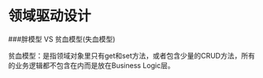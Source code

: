 领域驱动设计
============

###胖模型 VS 贫血模型(失血模型)

贫血模型：是指领域对象里只有get和set方法，或者包含少量的CRUD方法，所有的业务逻辑都不包含在内而是放在Business Logic层。




